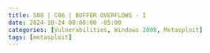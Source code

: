 ```yaml
---
title: S08 | C06 | BUFFER OVERFLOWS - I
date: 2024-10-24 00:00:00 -05:00
categories: [Vulnerabilities, Windows 2008, Metasploit]
tags: [metasploit]
---
```

